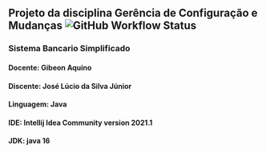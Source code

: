 ## Projeto da disciplina Gerência de Configuração e Mudanças  ![GitHub Workflow Status](https://img.shields.io/github/workflow/status/JoseLucioS/Banco-GCM2021/continuous%20integration%20pipeline)
### Sistema Bancario Simplificado

#### Docente: Gibeon Aquino
#### Discente: José Lúcio da Silva Júnior

#### Linguagem: Java
#### IDE: Intellij Idea Community version 2021.1
#### JDK: java 16

